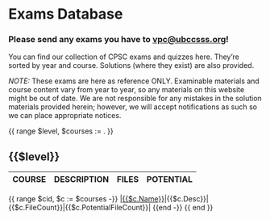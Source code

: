 # Exams Database


### Please send any exams you have to [vpc@ubccsss.org](mailto:vpc@ubccsss.org)!

You can find our collection of CPSC exams and quizzes here. They’re sorted by year and course. Solutions (where they exist) are also provided.

*NOTE:* These exams are here as reference ONLY. Examinable materials and course content vary from year to year, so any materials on this website might be out of date. We are not responsible for any mistakes in the solution materials provided herein; however, we will accept notifications as such so we can place appropriate notices.

{{ range $level, $courses := . }}
## {{$level}}
|COURSE|DESCRIPTION|FILES|POTENTIAL|
|------|-----------|-----|---------|
{{ range $cid, $c := $courses -}}
|[{{$c.Name}}](./{{$cid}}/)|{{$c.Desc}}|{{$c.FileCount}}|{{$c.PotentialFileCount}}|
{{end -}}
{{ end }}
